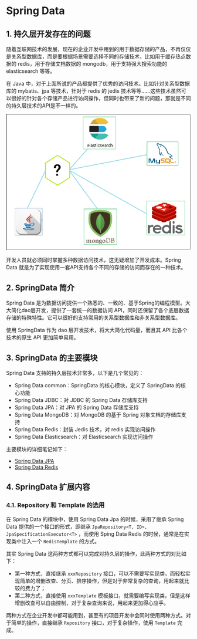 # Spring Data

## 1. 持久层开发存在的问题

随着互联网技术的发展，现在的企业开发中用到的用于数据存储的产品，不再仅仅是关系型数据库，而是要根据场景需要选择不同的存储技术，比如用于缓存热点数据的 redis，用于存储文档数据的 mongodb，用于支持强大搜索功能的 elasticsearch 等等。

在 Java 中，对于上面所说的产品都提供了优秀的访问技术。比如针对关系型数据库的 mybatis、jpa 等技术，针对于 redis 的 jedis 技术等等……这些技术虽然可以很好的针对各个存储产品进行访问操作，但同时也带来了新的问题，那就是不同的持久层技术的API是不一样的。

![](images/151014721220242.png)

开发人员就必须同时掌握多种数据访问技术，这无疑增加了开发成本。Spring Data 就是为了实现使用一套API支持各个不同的存储的访问而存在的一种技术。

## 2. SpringData 简介

Spring Data 是为数据访问提供一个熟悉的、一致的、基于Spring的编程模型。大大简化dao层开发，提供了一套统一的数据访问 API，同时还保留了各个底层数据存储的特殊特性。它可以很好的支持常用的关系型数据库和非关系型数据库。

使用 SpringData 作为 dao 层开发技术，将大大简化代码量，而且其 API 比各个技术的原生 API 更加简单易用。

## 3. SpringData 的主要模块

Spring Data 支持的持久层技术非常多，以下是几个常见的：

- Spring Data common：SpringData 的核心模块，定义了 SpringData 的核心功能
- Spring Data JDBC：对 JDBC 的 Spring Data 存储库支持
- Spring Data JPA：对 JPA 的 Spring Data 存储库支持
- Spring Data MongoDB：对 MongoDB 的基于 Spring 对象文档的存储库支持
- Spring Data Redis：封装 Jedis 技术，对 redis 实现访问操作
- Spring Data Elasticsearch：对 Elasticsearch 实现访问操作

主要模块的详细笔记如下：

- [Spring Data JPA](/02-后端框架/06-Spring-Data/01-Spring-Data-JPA)
- [Spring Data Redis](/02-后端框架/06-Spring-Data/02-Spring-Data-Redis)

## 4. SpringData 扩展内容

### 4.1. Repository 和 Template 的选用

在 Spring Data 的模块中，使用 Spring Data Jpa 的时候，采用了继承 Spring Data 提供的一个接口的形式，即继承 `JpaRepository<T, ID>, JpaSpecificationExecutor<T>` ，而使用 Sping Data Redis 的时候，通常是在实现类中注入一个 `RedisTemplate` 的方式。

其实 Spring Data 这两种方式都可以完成对持久层的操作，此两种方式的对比如下：

- 第一种方式，直接继承 `xxxRepository` 接口，可以不需要写实现类，而轻松实现简单的增删改查、分页、排序操作，但是对于非常复杂的查询，用起来就比较的费力了；
- 第二种方式，直接使用 `xxxTemplate` 模板接口，就需要编写实现类，但是这样增删改查可以自由控制，对于复杂查询来说，用起来更加得心应手。

两种方式在企业开发中都可能用到，甚至有的项目开发中会同时使用两种方式。对于简单的操作，直接继承 `Repository` 接口，对于复杂操作，使用 `Template` 完成。
